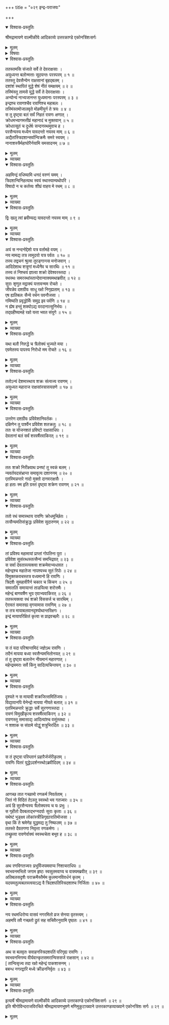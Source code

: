 +++
title = "०२९ इन्द्र-पराजयः"

+++

<details open><summary>विश्वास-प्रस्तुतिः</summary>

श्रीमद्रामायणे वाल्मीकीये आदिकाव्ये उत्तरकाण्डे एकोनत्रिंशःसर्गः
</details>

<details><summary>मूलम्</summary>

श्रीमद्रामायणे वाल्मीकीये आदिकाव्ये उत्तरकाण्डे एकोनत्रिंशःसर्गः
</details>

<details><summary>विषयाः</summary>

स-सैन्येनेन्द्रेण रावणे समाक्रान्ते  
इन्द्रजिता कोपाद् इन्द्रेण सह योधनम् ॥ १ ॥  
तथा माययेन्द्रस्य बन्धनेन स्व-सेना-मध्य-प्रापणम् ॥ २ ॥  
रावणेनेन्द्रजितं प्रति इन्द्रस्य रथारोपणेन  
लङ्का-प्रापण-चोदन-पूर्वकं  
पश्चाल् लकां प्रतिगमनम् ॥ ३ ॥
</details>

<details open><summary>विश्वास-प्रस्तुतिः</summary>

ततस्तमसि संजाते सर्वे ते देवराक्षसाः ।  
अयुध्यन्त बलोन्मत्ताः सूदयन्तः परस्परम् ॥ १ ॥  
ततस्तु देवसैन्येन राक्षसानां बृहद्बलम् ।  
दशांशं स्थापितं युद्धे शेषं नीतं यमक्षयम् ॥ २ ॥  
तस्मिंस्तु तामसे युद्धे सर्वे ते देवराक्षसाः ।  
अन्योन्यं नाभ्यजानन्त युध्यमानाः परस्परम् ॥ ३ ॥  
इन्द्रश्च रावणश्चैव रावणिश्च महाबलः ।  
तस्मिंस्तमोजालवृते मोहमीयुर्न ते त्रयः ॥ ४ ॥  
स तु दृष्ट्वा बलं सर्वं निहतं रावणः क्षणात् ।  
क्रोधमभ्यागमत्तीव्रं महानादं च मुक्तवान् ॥ ५ ॥  
क्रोधात्सूतं च दुर्धर्षः सन्दनस्थमुवाच ह ।  
परसैन्यस्य मध्येन यावदन्तो नयस्व माम् ॥ ६ ॥  
अद्यैतांस्त्रिदशान्सर्वान्विक्रमैः समरे स्वयम् ।  
नानाशस्त्रैर्महाघोरैर्नयामि यमसादनम् ॥ ७ ॥
</details>

<details><summary>मूलम्</summary>

ततस्तमसि संजाते सर्वे ते देवराक्षसाः ।  
अयुध्यन्त बलोन्मत्ताः सूदयन्तः परस्परम् ॥ १ ॥  
ततस्तु देवसैन्येन राक्षसानां बृहद्बलम् ।  
दशांशं स्थापितं युद्धे शेषं नीतं यमक्षयम् ॥ २ ॥  
तस्मिंस्तु तामसे युद्धे सर्वे ते देवराक्षसाः ।  
अन्योन्यं नाभ्यजानन्त युध्यमानाः परस्परम् ॥ ३ ॥  
इन्द्रश्च रावणश्चैव रावणिश्च महाबलः ।  
तस्मिंस्तमोजालवृते मोहमीयुर्न ते त्रयः ॥ ४ ॥  
स तु दृष्ट्वा बलं सर्वं निहतं रावणः क्षणात् ।  
क्रोधमभ्यागमत्तीव्रं महानादं च मुक्तवान् ॥ ५ ॥  
क्रोधात्सूतं च दुर्धर्षः सन्दनस्थमुवाच ह ।  
परसैन्यस्य मध्येन यावदन्तो नयस्व माम् ॥ ६ ॥  
अद्यैतांस्त्रिदशान्सर्वान्विक्रमैः समरे स्वयम् ।  
नानाशस्त्रैर्महाघोरैर्नयामि यमसादनम् ॥ ७ ॥
</details>

<details><summary>व्याख्या</summary>

यावदन्त इति । परसैन्यस्यान्तो यावत् तावन्मध्येन मां नयस्व ॥ ६-७ ॥
</details>

<details open><summary>विश्वास-प्रस्तुतिः</summary>

अहमिन्द्रं वधिष्यामि धनदं वरुणं यमम् ।  
त्रिदशान्विनिहत्याथ स्वयं स्थास्याम्यथोपरि ।  
विषादो न च कर्तव्यः शीघ्रं वाहय मे रथम् ॥ ८ ॥
</details>

<details><summary>मूलम्</summary>

अहमिन्द्रं वधिष्यामि धनदं वरुणं यमम् ।  
त्रिदशान्विनिहत्याथ स्वयं स्थास्याम्यथोपरि ।  
विषादो न च कर्तव्यः शीघ्रं वाहय मे रथम् ॥ ८ ॥
</details>

<details><summary>व्याख्या</summary>

अथोपरि सर्वेषामुपरिष्टादित्यर्थः ॥ ८ ॥
</details>

<details open><summary>विश्वास-प्रस्तुतिः</summary>

द्विः खलु त्वां ब्रवीम्यद्य यावदन्तो नयस्व माम् ॥ ९ ॥
</details>

<details><summary>मूलम्</summary>

द्विः खलु त्वां ब्रवीम्यद्य यावदन्तो नयस्व माम् ॥ ९ ॥
</details>

<details><summary>व्याख्या</summary>

देवसेनामध्ये प्रवेशे किं भविष्यतीति विषण्णं सारथिं पुनश्चाह-द्विः खल्वित्यादि ॥ यावदन्तो नयस्व मामिति द्विः द्विवारं त्वां ब्रवीमि खलु । तत्कथं न नयसीत्यर्थः ॥ ९ ॥
</details>

<details open><summary>विश्वास-प्रस्तुतिः</summary>

अयं स नन्दनोद्देशो यत्र वर्तामहे वयम् ।  
नय मामद्य तत्र त्वमुदयो यत्र पर्वतः ॥ १० ॥  
तस्य तद्वचनं श्रुत्वा तुरङ्गान्त्स मनोजवान् ।  
आदिदेशाथ शत्रूणां मध्येनैव च सारथिः ॥ ११ ॥  
तस्य तं निश्चयं ज्ञात्वा शक्रो देवेश्वरस्तदा ।  
रथस्थः समरस्थांस्तान्देवान्वाक्यमथाब्रवीत् ॥ १२ ॥  
सुराः शृणुत मद्वाक्यं यत्तावन्मम रोचते ।  
जीवन्नेव दशग्रीवः साधु रक्षो निगृह्यताम् ॥ १३ ॥  
एष ह्यतिबलः सैन्ये रथेन पवनौजसा ।  
गमिष्यति प्रवृद्धोर्मिः समुद्र इव पर्वणि ॥ १४ ॥  
न ह्येष हन्तुं शक्योऽद्य वरदानात्सुनिर्भयः ।  
तद्ग्रहीष्यामहे रक्षो यत्ता भवत संयुगे ॥ १५ ॥
</details>

<details><summary>मूलम्</summary>

अयं स नन्दनोद्देशो यत्र वर्तामहे वयम् ।  
नय मामद्य तत्र त्वमुदयो यत्र पर्वतः ॥ १० ॥  
तस्य तद्वचनं श्रुत्वा तुरङ्गान्त्स मनोजवान् ।  
आदिदेशाथ शत्रूणां मध्येनैव च सारथिः ॥ ११ ॥  
तस्य तं निश्चयं ज्ञात्वा शक्रो देवेश्वरस्तदा ।  
रथस्थः समरस्थांस्तान्देवान्वाक्यमथाब्रवीत् ॥ १२ ॥  
सुराः शृणुत मद्वाक्यं यत्तावन्मम रोचते ।  
जीवन्नेव दशग्रीवः साधु रक्षो निगृह्यताम् ॥ १३ ॥  
एष ह्यतिबलः सैन्ये रथेन पवनौजसा ।  
गमिष्यति प्रवृद्धोर्मिः समुद्र इव पर्वणि ॥ १४ ॥  
न ह्येष हन्तुं शक्योऽद्य वरदानात्सुनिर्भयः ।  
तद्ग्रहीष्यामहे रक्षो यत्ता भवत संयुगे ॥ १५ ॥
</details>

<details><summary>व्याख्या</summary>

अपरिमितदेवसेनायाः क आदिः कोन्त इत्यत्राह-अयमिति ॥ वयं यत्र वर्तामहे स नन्दनोद्देशः । एष आदिः । एनमारभ्य उदयपर्वतो यत्र तत्र मामद्य नय । सोन्तो देवसेनायाः ॥ १०-१५ ॥
</details>

<details open><summary>विश्वास-प्रस्तुतिः</summary>

यथा बलौ निरुद्धे च त्रैलोक्यं भुज्यते मया ।  
एवमेतस्य पापस्य निरोधो मम रोचते ॥ १६ ॥
</details>

<details><summary>मूलम्</summary>

यथा बलौ निरुद्धे च त्रैलोक्यं भुज्यते मया ।  
एवमेतस्य पापस्य निरोधो मम रोचते ॥ १६ ॥
</details>

<details><summary>व्याख्या</summary>

बलौ महाबलौ । निरुद्धे अहत्वैव कृतविरोधे सति । एवमेतस्य निरोधोपीत्यब्रवीदिति पूर्वेणान्वयः ॥ १६ ॥
</details>

<details open><summary>विश्वास-प्रस्तुतिः</summary>

ततोऽन्यं देशमास्थाय शक्रः संत्यज्य रावणम् ।  
अयुध्यत महाराज राक्षसांस्त्रासयन्रणे ॥ १७ ॥
</details>

<details><summary>मूलम्</summary>

ततोऽन्यं देशमास्थाय शक्रः संत्यज्य रावणम् ।  
अयुध्यत महाराज राक्षसांस्त्रासयन्रणे ॥ १७ ॥
</details>

<details><summary>व्याख्या</summary>

ततोन्यमिति रावणावस्थितदेशादित्यर्थः । रावणं संत्यज्येति । वज्रादिना प्रहर्तुमशक्यत्वात् पुरस्थितिर्निष्प्रयोजनेति मत्वेति शेषः ॥ १७ ॥
</details>

<details open><summary>विश्वास-प्रस्तुतिः</summary>

उत्तरेण दशग्रीवः प्रविवेशानिवर्तकः ।  
दक्षिणेन तु पार्श्वेन प्रविवेश शतक्रतुः ॥ १८ ॥  
ततः स योजनशतं प्रविष्टो राक्षसाधिपः ।  
देवतानां बलं सर्वं शरवर्षैरवाकिरत् ॥ १९ ॥
</details>

<details><summary>मूलम्</summary>

उत्तरेण दशग्रीवः प्रविवेशानिवर्तकः ।  
दक्षिणेन तु पार्श्वेन प्रविवेश शतक्रतुः ॥ १८ ॥  
ततः स योजनशतं प्रविष्टो राक्षसाधिपः ।  
देवतानां बलं सर्वं शरवर्षैरवाकिरत् ॥ १९ ॥
</details>

<details><summary>व्याख्या</summary>

उत्तरेणेति देवसेनामिति शेषः ॥ १८-१९ ॥
</details>

<details open><summary>विश्वास-प्रस्तुतिः</summary>

ततः शक्रो निरीक्ष्याथ प्रनष्टं तु स्वकं बलम् ।  
न्यवर्तयदसंभ्रान्त समावृत्य दशाननम् ॥ २० ॥  
एतस्मिन्नन्तरे नादो मुक्तो दानवराक्षसैः ।  
हा हताः स्म इति ग्रस्तं दृष्ट्वा शक्रेण रावणम् ॥ २१ ॥
</details>

<details><summary>मूलम्</summary>

ततः शक्रो निरीक्ष्याथ प्रनष्टं तु स्वकं बलम् ।  
न्यवर्तयदसंभ्रान्त समावृत्य दशाननम् ॥ २० ॥  
एतस्मिन्नन्तरे नादो मुक्तो दानवराक्षसैः ।  
हा हताः स्म इति ग्रस्तं दृष्ट्वा शक्रेण रावणम् ॥ २१ ॥
</details>

<details><summary>व्याख्या</summary>

न्यवर्तयत् स्वसेनया दशाननं समावृत्य न्यवर्तयत् ॥ २०-२१ ॥
</details>

<details open><summary>विश्वास-प्रस्तुतिः</summary>

ततो रथं समास्थाय रावणिः क्रोधमूर्च्छितः ।  
तत्सैन्यमतिसंक्रुद्धः प्रविवेश सुदारुणम् ॥ २२ ॥
</details>

<details><summary>मूलम्</summary>

ततो रथं समास्थाय रावणिः क्रोधमूर्च्छितः ।  
तत्सैन्यमतिसंक्रुद्धः प्रविवेश सुदारुणम् ॥ २२ ॥
</details>

<details><summary>व्याख्या</summary>

तत्सैन्यं देवसैन्यम् ॥ २२ ॥
</details>

<details open><summary>विश्वास-प्रस्तुतिः</summary>

तां प्रविश्य महामायां प्राप्तां गोपतिना पुरा ।  
प्रविवेश सुसंरब्धस्तत्सैन्यं समभिद्रवत् ॥ २३ ॥  
स सर्वा देवतास्त्यक्त्वा शक्रमेवाभ्यधावत ।  
महेन्द्रश्च महातेजा नापश्यच्च सुतं रिपोः ॥ २४ ॥  
विमुक्तकवचस्तत्र वध्यमानो हि रावणिः ।  
त्रिदशैः सुमहावीरैर्न चकार च किंचन ॥ २५ ॥  
समातलिं समायान्तं ताडयित्वा शरोत्तमैः ।  
महेन्द्रं बाणवर्षेण भूय एवाभ्यवाकिरत् ॥ २६ ॥  
ततस्त्यक्त्वा रथं शक्रो विससर्ज च सारथिम् ।  
ऐरावतं समारुह्य मृगयामास रावणिम् ॥ २७ ॥  
स तत्र मायाबलवानदृश्योथान्तरिक्षगः ।  
इन्द्रं मायापरिक्षितं कृत्वा स प्राद्रवच्छरैः ॥ २८ ॥
</details>

<details><summary>मूलम्</summary>

तां प्रविश्य महामायां प्राप्तां गोपतिना पुरा ।  
प्रविवेश सुसंरब्धस्तत्सैन्यं समभिद्रवत् ॥ २३ ॥  
स सर्वा देवतास्त्यक्त्वा शक्रमेवाभ्यधावत ।  
महेन्द्रश्च महातेजा नापश्यच्च सुतं रिपोः ॥ २४ ॥  
विमुक्तकवचस्तत्र वध्यमानो हि रावणिः ।  
त्रिदशैः सुमहावीरैर्न चकार च किंचन ॥ २५ ॥  
समातलिं समायान्तं ताडयित्वा शरोत्तमैः ।  
महेन्द्रं बाणवर्षेण भूय एवाभ्यवाकिरत् ॥ २६ ॥  
ततस्त्यक्त्वा रथं शक्रो विससर्ज च सारथिम् ।  
ऐरावतं समारुह्य मृगयामास रावणिम् ॥ २७ ॥  
स तत्र मायाबलवानदृश्योथान्तरिक्षगः ।  
इन्द्रं मायापरिक्षितं कृत्वा स प्राद्रवच्छरैः ॥ २८ ॥
</details>

<details><summary>व्याख्या</summary>

गोपतिना रुद्रेण ॥ २३-२८ ॥
</details>

<details open><summary>विश्वास-प्रस्तुतिः</summary>

स तं यदा परिश्रान्तमिदं जज्ञेऽथ रावणिः ।  
तदैनं मायया बध्वा स्वसैन्यमभितोनयत् ॥ २९ ॥  
तं तु दृष्ट्वा बलात्तेन नीयमानं महारणात् ।  
महेन्द्रममराः सर्वे किंनु सादित्यचिन्तयन् ॥ ३० ॥
</details>

<details><summary>मूलम्</summary>

स तं यदा परिश्रान्तमिदं जज्ञेऽथ रावणिः ।  
तदैनं मायया बध्वा स्वसैन्यमभितोनयत् ॥ २९ ॥  
तं तु दृष्ट्वा बलात्तेन नीयमानं महारणात् ।  
महेन्द्रममराः सर्वे किंनु सादित्यचिन्तयन् ॥ ३० ॥
</details>

<details><summary>व्याख्या</summary>

स्वसैन्यमभितः स्वसेनायाः पार्श्वम् ॥ २९-३० ॥
</details>

<details open><summary>विश्वास-प्रस्तुतिः</summary>

दृश्यते न स मायावी शक्रजित्समितिंजयः ।  
विद्यावानपि येनेन्द्रो मायया नीयते बलात् ॥ ३१ ॥  
एतस्मिन्नन्तरे क्रुद्धाः सर्वे सुरगणास्तदा ।  
रावणं विमुखीकृत्य शरवर्षैरवाकिरन् ॥ ३२ ॥  
रावणस्तु समासाद्य आदित्यांश्च वसूंस्तथा ।  
न शशाक स संग्रामे योद्धुं शत्रुभिरर्दितः ॥ ३३ ॥
</details>

<details><summary>मूलम्</summary>

दृश्यते न स मायावी शक्रजित्समितिंजयः ।  
विद्यावानपि येनेन्द्रो मायया नीयते बलात् ॥ ३१ ॥  
एतस्मिन्नन्तरे क्रुद्धाः सर्वे सुरगणास्तदा ।  
रावणं विमुखीकृत्य शरवर्षैरवाकिरन् ॥ ३२ ॥  
रावणस्तु समासाद्य आदित्यांश्च वसूंस्तथा ।  
न शशाक स संग्रामे योद्धुं शत्रुभिरर्दितः ॥ ३३ ॥
</details>

<details><summary>व्याख्या</summary>

विद्यावानपि असुरमायासंहार्यपि येनानेन रावणिना मायया नीयते । एतत्किंन्विति चुक्रशुः ॥ ३१-३३ ॥
</details>

<details open><summary>विश्वास-प्रस्तुतिः</summary>

स तं दृष्ट्वा परिम्लानं प्रहारैर्जर्जरीकृतम् ।  
रावणिः पितरं युद्धेऽदर्शनस्थोऽब्रवीदिदम् ॥ ३४ ॥
</details>

<details><summary>मूलम्</summary>

स तं दृष्ट्वा परिम्लानं प्रहारैर्जर्जरीकृतम् ।  
रावणिः पितरं युद्धेऽदर्शनस्थोऽब्रवीदिदम् ॥ ३४ ॥
</details>

<details><summary>व्याख्या</summary>

युद्धे अदर्शनस्थोब्रवीदिति । सति दर्शने महेन्द्र एव नाशयेदिति भावः ॥ ३४ ॥
</details>

<details open><summary>विश्वास-प्रस्तुतिः</summary>

आगच्छ तात गच्छामो रणकर्म निवर्तताम् ।  
जितं नो विदितं तेऽस्तु स्वस्थो भव गतज्वरः ॥ ३५ ॥  
अयं हि सुरसैन्यस्य त्रैलोक्यस्य च यः प्रभुः ।  
स गृहीतो दैवबलाद्भग्नदर्पाः सुराः कृताः ॥ ३६ ॥  
यथेष्टं भुङ्क्ष्व लोकांस्त्रीन्निगृह्यारातिमोजसा ।  
वृथा किं ते श्रमेणेह युद्धमद्य तु निष्फलम् ॥ ३७ ॥  
ततस्ते दैवतगणा निवृत्ता रणकर्मणः ।  
तच्छ्रुत्वा रावणेर्वाक्यं स्वस्थचेता बभूव ह ॥ ३८ ॥
</details>

<details><summary>मूलम्</summary>

आगच्छ तात गच्छामो रणकर्म निवर्तताम् ।  
जितं नो विदितं तेऽस्तु स्वस्थो भव गतज्वरः ॥ ३५ ॥  
अयं हि सुरसैन्यस्य त्रैलोक्यस्य च यः प्रभुः ।  
स गृहीतो दैवबलाद्भग्नदर्पाः सुराः कृताः ॥ ३६ ॥  
यथेष्टं भुङ्क्ष्व लोकांस्त्रीन्निगृह्यारातिमोजसा ।  
वृथा किं ते श्रमेणेह युद्धमद्य तु निष्फलम् ॥ ३७ ॥  
ततस्ते दैवतगणा निवृत्ता रणकर्मणः ।  
तच्छ्रुत्वा रावणेर्वाक्यं स्वस्थचेता बभूव ह ॥ ३८ ॥
</details>

<details><summary>व्याख्या</summary>

निवर्ततां निवृत्तमस्तु समाप्तमस्तु । कथं निवृत्तिरित्यत्राह-जितमिति । भावे निष्ठा ॥ ३५ ॥ दैवबलात् देवसेनायाः ॥ ३६-३८ ॥
</details>

<details open><summary>विश्वास-प्रस्तुतिः</summary>

अथ रणविगतज्वरः प्रभुर्विजयमवाप्य निशाचराधिपः ॥  
स्वभवनमभितो जगाम हृष्टः स्वसुतमवाप्य च वाक्यमब्रवीत् ॥ ३९ ॥  
अतिबलसदृशैः पराक्रमैस्तैर्मम कुलमानविवर्धनं कृतम् ।  
यदयमतुल्यबलस्त्वयाऽद्य वै त्रिदशपतिस्त्रिदशाश्च निर्जिताः ॥ ४० ॥
</details>

<details><summary>मूलम्</summary>

अथ रणविगतज्वरः प्रभुर्विजयमवाप्य निशाचराधिपः ॥  
स्वभवनमभितो जगाम हृष्टः स्वसुतमवाप्य च वाक्यमब्रवीत् ॥ ३९ ॥  
अतिबलसदृशैः पराक्रमैस्तैर्मम कुलमानविवर्धनं कृतम् ।  
यदयमतुल्यबलस्त्वयाऽद्य वै त्रिदशपतिस्त्रिदशाश्च निर्जिताः ॥ ४० ॥
</details>

<details><summary>व्याख्या</summary>

रणविगतज्वरः विगतरणज्वर इत्यर्थः ॥ ३९-४० ॥
</details>

<details open><summary>विश्वास-प्रस्तुतिः</summary>

नय रथमधिरोप्य वासवं नगरमितो व्रज सेनया वृतस्त्वम् ।  
अहमपि तवै गच्छतो द्रुतं सह सचिवैरनुयामि पृष्ठतः ॥ ४१ ॥
</details>

<details><summary>मूलम्</summary>

नय रथमधिरोप्य वासवं नगरमितो व्रज सेनया वृतस्त्वम् ।  
अहमपि तवै गच्छतो द्रुतं सह सचिवैरनुयामि पृष्ठतः ॥ ४१ ॥
</details>

<details><summary>व्याख्या</summary>

त्वरितमुपनयस्वेति पाठे निर्जिता इति पूर्वेणान्वयः ॥ ४१ ॥
</details>

<details open><summary>विश्वास-प्रस्तुतिः</summary>

अथ स बलवृतः सवाहनस्त्रिदशपतिं परिगृह्य रावणिः ।  
स्वभवनभिगम्य वीर्यवान्कृतसमरान्विससर्ज राक्षसान् ॥ ४२ ॥  
\[ तान्विसृज्य तदा रक्षो महेन्द्रं पाकशासनम् ।  
बबन्ध नगरद्वारि मध्ये क्रीडननिर्वृतः ॥ ४३ ॥
</details>

<details><summary>मूलम्</summary>

अथ स बलवृतः सवाहनस्त्रिदशपतिं परिगृह्य रावणिः ।  
स्वभवनभिगम्य वीर्यवान्कृतसमरान्विससर्ज राक्षसान् ॥ ४२ ॥  
\[ तान्विसृज्य तदा रक्षो महेन्द्रं पाकशासनम् ।  
बबन्ध नगरद्वारि मध्ये क्रीडननिर्वृतः ॥ ४३ ॥
</details>

<details><summary>व्याख्या</summary>

राक्षसान्विससर्जेति स्वं स्वं निवेशं प्रतीति शेषः ॥ ४२-४३ ॥
</details>

<details open><summary>विश्वास-प्रस्तुतिः</summary>

इत्यार्षे श्रीमद्रामायणे वाल्मीकीये आदिकाव्ये उत्तरकाण्डे एकोनत्रिंशःसर्गः ॥ २९ ॥  
इति श्रीगोविन्दराजविरचिते श्रीमद्रामायणभूषणे मणिमुकुटाख्याने उत्तरकाण्डव्याख्याने एकोनत्रिंशः सर्गः ॥ २९ ॥
</details>

<details><summary>मूलम्</summary>

इत्यार्षे श्रीमद्रामायणे वाल्मीकीये आदिकाव्ये उत्तरकाण्डे एकोनत्रिंशःसर्गः ॥ २९ ॥  
इति श्रीगोविन्दराजविरचिते श्रीमद्रामायणभूषणे मणिमुकुटाख्याने उत्तरकाण्डव्याख्याने एकोनत्रिंशः सर्गः ॥ २९ ॥
</details>

